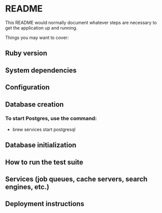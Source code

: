 # README

This README would normally document whatever steps are necessary to get the
application up and running.

Things you may want to cover:

## Ruby version

## System dependencies

## Configuration

## Database creation

### To start Postgres, use the command:
  - brew services start postgresql

## Database initialization

## How to run the test suite

## Services (job queues, cache servers, search engines, etc.)

## Deployment instructions
